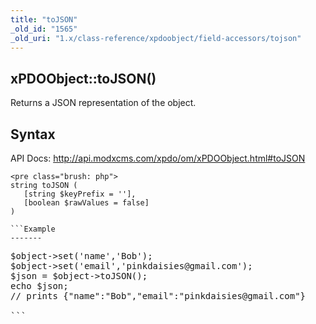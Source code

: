 ```yaml
---
title: "toJSON"
_old_id: "1565"
_old_uri: "1.x/class-reference/xpdoobject/field-accessors/tojson"
---
```


xPDOObject::toJSON()
--------------------

Returns a JSON representation of the object.

Syntax
------

API Docs: <http://api.modxcms.com/xpdo/om/xPDOObject.html#toJSON>

```
<pre class="brush: php">
string toJSON (
   [string $keyPrefix = ''],
   [boolean $rawValues = false]
)

```Example
-------

```
<pre class="brush: php">
$object->set('name','Bob');
$object->set('email','pinkdaisies@gmail.com');
$json = $object->toJSON();
echo $json;
// prints {"name":"Bob","email":"pinkdaisies@gmail.com"}

```